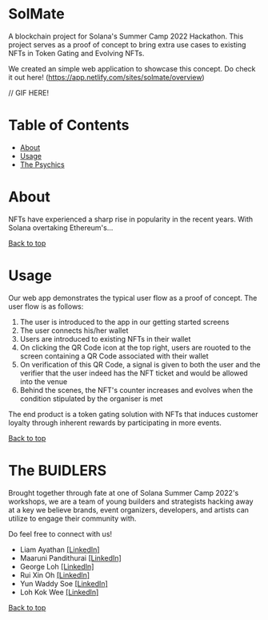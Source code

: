 # SolMate

A blockchain project for Solana's Summer Camp 2022 Hackathon. This project serves as a proof of concept to bring extra use cases to existing NFTs in Token Gating and Evolving NFTs.

We created an simple web application to showcase this concept. Do check it out here! (https://app.netlify.com/sites/solmate/overview)

// GIF HERE!

# Table of Contents
- [About](#about)
- [Usage](#usage)
- [The Psychics](#the-psychics)

# About
NFTs have experienced a sharp rise in popularity in the recent years. With Solana overtaking Ethereum's... 

[Back to top](#table-of-contents)

# Usage
Our web app demonstrates the typical user flow as a proof of concept. The user flow is as follows:

1. The user is introduced to the app in our getting started screens
2. The user connects his/her wallet
3. Users are introduced to existing NFTs in their wallet
4. On clicking the QR Code icon at the top right, users are rouoted to the screen containing a QR Code associated with their wallet
5. On verification of this QR Code, a signal is given to both the user and the verifier that the user indeed has the NFT ticket and would be allowed into the venue
6. Behind the scenes, the NFT's counter increases and evolves when the condition stipulated by the organiser is met

The end product is a token gating solution with NFTs that induces customer loyalty through inherent rewards by participating in more events.

[Back to top](#table-of-contents)

# The BUIDLERS
Brought together through fate at one of Solana Summer Camp 2022's workshops, we are a team of young builders and strategists hacking away at a key we believe brands, event organizers, developers, and artists can utilize to engage their community with.

Do feel free to connect with us!
- Liam Ayathan [[LinkedIn]](https://www.linkedin.com/in/liam-ayathan-046b3816b/)
- Maaruni Pandithurai [[LinkedIn]](https://www.linkedin.com/in/maaruni/)
- George Loh [[LinkedIn]](https://www.linkedin.com/in/ying-zhe-george-loh-17756a95/)
- Rui Xin Oh [[LinkedIn]](https://www.linkedin.com/in/ruixinoh/)
- Yun Waddy Soe [[LinkedIn]](https://www.linkedin.com/in/yunwaddysoe/)
- Loh Kok Wee [[LinkedIn]](https://www.linkedin.com/in/loh-kok-wee-59a698142/)

[Back to top](#table-of-contents)